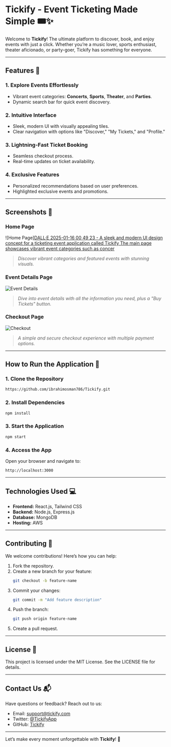 # Tickify - Event Ticketing Made Simple 🎟️✨

Welcome to **Tickify**! The ultimate platform to discover, book, and enjoy events with just a click. Whether you’re a music lover, sports enthusiast, theater aficionado, or party-goer, Tickify has something for everyone.

---

## Features 🌟

### 1. **Explore Events Effortlessly**
- Vibrant event categories: **Concerts**, **Sports**, **Theater**, and **Parties**.
- Dynamic search bar for quick event discovery.

### 2. **Intuitive Interface**
- Sleek, modern UI with visually appealing tiles.
- Clear navigation with options like "Discover," "My Tickets," and "Profile."

### 3. **Lightning-Fast Ticket Booking**
- Seamless checkout process.
- Real-time updates on ticket availability.

### 4. **Exclusive Features**
- Personalized recommendations based on user preferences.
- Highlighted exclusive events and promotions.

---

## Screenshots 📸

### **Home Page**
![Home Page][DALL·E 2025-01-16 00 49 23 - A sleek and modern UI design concept for a ticketing event application called Tickify  The main page showcases vibrant event categories such as concer](https://github.com/user-attachments/assets/3ff20e3b-a96b-41c7-acdb-a8368f874c39)

> *Discover vibrant categories and featured events with stunning visuals.*

### **Event Details Page**
![Event Details](https://via.placeholder.com/800x400)
> *Dive into event details with all the information you need, plus a "Buy Tickets" button.*

### **Checkout Page**
![Checkout](https://via.placeholder.com/800x400)
> *A simple and secure checkout experience with multiple payment options.*

---

## How to Run the Application 🚀

### **1. Clone the Repository**
```bash
https://github.com/ibrahimosman786/Tickify.git
```

### **2. Install Dependencies**
```bash
npm install
```

### **3. Start the Application**
```bash
npm start
```

### **4. Access the App**
Open your browser and navigate to:
```
http://localhost:3000
```

---

## Technologies Used 💻
- **Frontend:** React.js, Tailwind CSS
- **Backend:** Node.js, Express.js
- **Database:** MongoDB
- **Hosting:** AWS

---

## Contributing 🤝
We welcome contributions! Here’s how you can help:

1. Fork the repository.
2. Create a new branch for your feature:
   ```bash
   git checkout -b feature-name
   ```
3. Commit your changes:
   ```bash
   git commit -m "Add feature description"
   ```
4. Push the branch:
   ```bash
   git push origin feature-name
   ```
5. Create a pull request.

---

## License 📜
This project is licensed under the MIT License. See the LICENSE file for details.

---

## Contact Us 📬
Have questions or feedback? Reach out to us:
- Email: support@tickify.com
- Twitter: [@TickifyApp](https://twitter.com/TickifyApp)
- GitHub: [Tickify](https://github.com/ibrahimosman786/Tickify)

---

Let’s make every moment unforgettable with **Tickify**! 🚀

